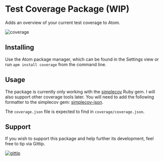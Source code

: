 # Test Coverage Package (WIP)
Adds an overview of your current test coverage to Atom.

![coverage](https://raw.githubusercontent.com/philipgiuliani/coverage/screenshots/coverage_example.png)

## Installing
Use the Atom package manager, which can be found in the Settings view or run `apm install coverage` from the command line.

## Usage
The package is currently only working with the [simplecov](https://github.com/colszowka/simplecov) Ruby gem.
I will also support other coverage tools later.
You will need to add the following formatter to the simplecov gem: [simplecov-json](https://github.com/vicentllongo/simplecov-json).

The `coverage.json` file is expected to find in `coverage/coverage.json`.

## Support
If you wish to support this package and help further its development, feel free to tip via Gittip.

[![gittip](http://img.shields.io/gittip/philipgiuliani.svg?style=flat)](https://www.gittip.com/philipgiuliani/)
